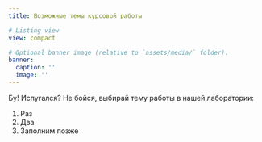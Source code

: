```yaml
---
title: Возможные темы курсовой работы 

# Listing view
view: compact

# Optional banner image (relative to `assets/media/` folder).
banner:
  caption: ''
  image: ''
---
```


Бу! Испугался? Не бойся, выбирай тему работы в нашей лаборатории:

1. Раз
2. Два
3. Заполним позже